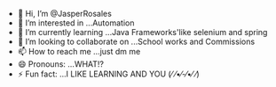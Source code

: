 - 👋 Hi, I’m @JasperRosales
- 👀 I’m interested in ...Automation
- 🌱 I’m currently learning ...Java Frameworks'like selenium and spring
- 💞️ I’m looking to collaborate on ...School works and Commissions
- 📫 How to reach me ...just dm me
- 😄 Pronouns: ...WHAT!?
- ⚡ Fun fact: ...I LIKE LEARNING AND YOU (⁄ ⁄•⁄-⁄•⁄ ⁄)

<!---
JasperRosales/JasperRosales is a ✨ special ✨ repository because its `README.md` (this file) appears on your GitHub profile.
You can click the Preview link to take a look at your changes.
--->
